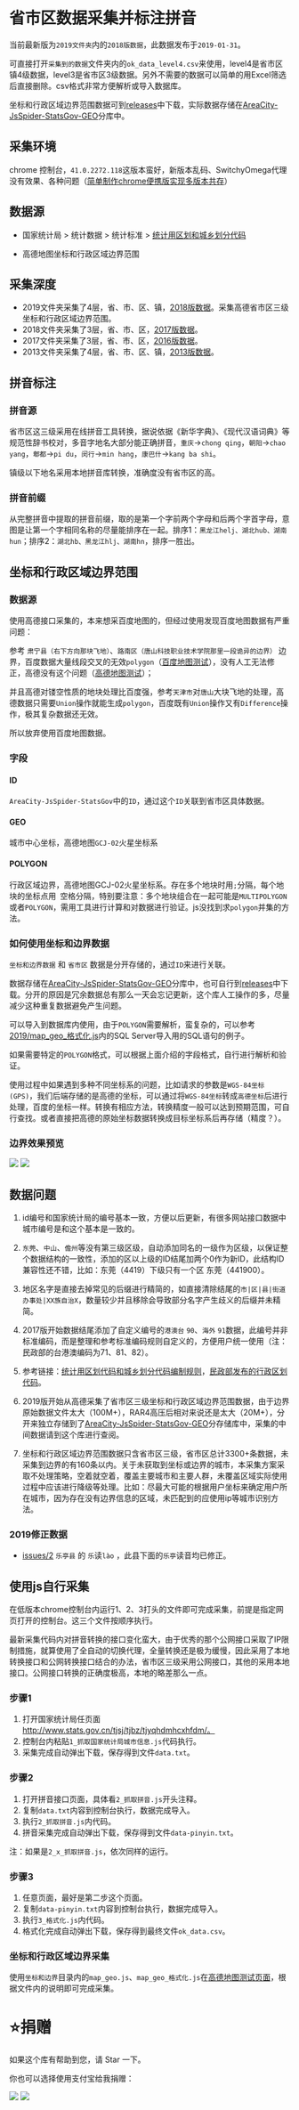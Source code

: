 # 省市区数据采集并标注拼音

当前最新版为`2019文件夹`内的`2018版数据`，此数据发布于`2019-01-31`。

可直接打开`采集到的数据`文件夹内的`ok_data_level4.csv`来使用，level4是省市区镇4级数据，level3是省市区3级数据。另外不需要的数据可以简单的用Excel筛选后直接删除。csv格式非常方便解析或导入数据库。

坐标和行政区域边界范围数据可到[releases](https://github.com/xiangyuecn/AreaCity-JsSpider-StatsGov/releases)中下载，实际数据存储在[AreaCity-JsSpider-StatsGov-GEO](https://github.com/xiangyuecn/AreaCity-JsSpider-StatsGov-GEO)分库中。

## 采集环境

chrome 控制台，`41.0.2272.118`这版本蛮好，新版本乱码、SwitchyOmega代理没有效果、各种问题（[简单制作chrome便携版实现多版本共存](https://github.com/xiangyuecn/Docs/blob/master/Other/%E8%87%AA%E5%B7%B1%E5%88%B6%E4%BD%9Cchrome%E4%BE%BF%E6%90%BA%E7%89%88%E5%AE%9E%E7%8E%B0%E5%A4%9A%E7%89%88%E6%9C%AC%E5%85%B1%E5%AD%98.md)）


## 数据源

- 国家统计局 > 统计数据 > 统计标准 > [统计用区划和城乡划分代码](http://www.stats.gov.cn/tjsj/tjbz/tjyqhdmhcxhfdm/)

- 高德地图坐标和行政区域边界范围


## 采集深度

- 2019文件夹采集了4层，省、市、区、镇，[2018版数据](http://www.stats.gov.cn/tjsj/tjbz/tjyqhdmhcxhfdm/2018/index.html)。采集高德省市区三级坐标和行政区域边界范围。
- 2018文件夹采集了3层，省、市、区，[2017版数据](http://www.stats.gov.cn/tjsj/tjbz/tjyqhdmhcxhfdm/2017/index.html)。
- 2017文件夹采集了3层，省、市、区，[2016版数据](http://www.stats.gov.cn/tjsj/tjbz/tjyqhdmhcxhfdm/2016/index.html)。
- 2013文件夹采集了4层，省、市、区、镇，[2013版数据](http://www.stats.gov.cn/tjsj/tjbz/tjyqhdmhcxhfdm/2013/index.html)。


## 拼音标注

### 拼音源
省市区这三级采用在线拼音工具转换，据说依据《新华字典》、《现代汉语词典》等规范性辞书校对，多音字地名大部分能正确拼音，`重庆`->`chong qing`，`朝阳`->`chao yang`，`郫都`->`pi du`，`闵行`->`min hang`，`康巴什`->`kang ba shi`。

镇级以下地名采用本地拼音库转换，准确度没有省市区的高。

### 拼音前缀
从完整拼音中提取的拼音前缀，取的是第一个字前两个字母和后两个字首字母，意图是让第一个字相同名称的尽量能排序在一起。排序1：`黑龙江helj、湖北hub、湖南hun`；排序2：`湖北hb、黑龙江hlj、湖南hn`，排序一胜出。


## 坐标和行政区域边界范围

### 数据源
使用高德接口采集的，本来想采百度地图的，但经过使用发现百度地图数据有严重问题：

参考 `肃宁县（右下方向那块飞地）`、`路南区（唐山科技职业技术学院那里一段诡异的边界）` 边界，百度数据大量线段交叉的无效`polygon`（[百度地图测试](http://lbsyun.baidu.com/jsdemo.htm#c1_10)），没有人工无法修正，高德没有这个问题（[高德地图测试](https://lbs.amap.com/api/javascript-api/example/district-search/draw-district-boundaries)）；

并且高德对镂空性质的地块处理比百度强，参考`天津市`对`唐山`大块飞地的处理，高德数据只需要`Union`操作就能生成`polygon`，百度既有`Union`操作又有`Difference`操作，极其复杂数据还无效。

所以放弃使用百度地图数据。

### 字段
#### ID
`AreaCity-JsSpider-StatsGov`中的`ID`，通过这个`ID`关联到省市区具体数据。

#### GEO
城市中心坐标，高德地图`GCJ-02`火星坐标系

#### POLYGON

行政区域边界，高德地图GCJ-02火星坐标系。存在多个地块时用`;`分隔，每个地块的坐标点用` `空格分隔，特别要注意：多个地块组合在一起可能是`MULTIPOLYGON`或者`POLYGON`，需用工具进行计算和对数据进行验证。js没找到求`polygon`并集的方法。

### 如何使用坐标和边界数据

`坐标和边界数据` 和 `省市区` 数据是分开存储的，通过`ID`来进行关联。

数据存储在[AreaCity-JsSpider-StatsGov-GEO](https://github.com/xiangyuecn/AreaCity-JsSpider-StatsGov-GEO)分库中，也可自行到[releases](https://github.com/xiangyuecn/AreaCity-JsSpider-StatsGov/releases)中下载。分开的原因是冗余数据总有那么一天会忘记更新，这个库人工操作的多，尽量减少这种重复数据避免产生问题。

可以导入到数据库内使用，由于`POLYGON`需要解析，蛮复杂的，可以参考[2019/map_geo_格式化.js](https://github.com/xiangyuecn/AreaCity-JsSpider-StatsGov/blob/master/2019/%E5%9D%90%E6%A0%87%E5%92%8C%E8%BE%B9%E7%95%8C/map_geo_%E6%A0%BC%E5%BC%8F%E5%8C%96.js)内的SQL Server导入用的SQL语句的例子。

如果需要特定的`POLYGON`格式，可以根据上面介绍的字段格式，自行进行解析和验证。

使用过程中如果遇到多种不同坐标系的问题，比如请求的参数是`WGS-84坐标(GPS)`，我们后端存储的是高德的坐标，可以通过将`WGS-84坐标`转成`高德坐标`后进行处理，百度的坐标一样。转换有相应方法，转换精度一般可以达到预期范围，可自行查找。或者直接把高德的原始坐标数据转换成目标坐标系后再存储（精度？）。

### 边界效果预览

![](.assets/geo-sheng.gif) ![](.assets/geo-guangdong.gif)


## 数据问题

1. id编号和国家统计局的编号基本一致，方便以后更新，有很多网站接口数据中城市编号是和这个基本是一致的。

2. `东莞`、`中山`、`儋州`等没有第三级区级，自动添加同名的一级作为区级，以保证整个数据结构的一致性，添加的区以上级的ID结尾加两个0作为新ID，此结构ID兼容性还不错，比如：东莞（4419）下级只有一个区 东莞（441900）。

3. 地区名字是直接去掉常见的后缀进行精简的，如直接清除结尾的`市|区|县|街道办事处|XX族自治X`，数量较少并且移除会导致部分名字产生歧义的后缀并未精简。

4. 2017版开始数据结尾添加了自定义编号的`港澳台` `90`、`海外` `91`数据，此编号并非标准编码，而是整理和参考标准编码规则自定义的，方便用户统一使用（注：民政部的台港澳编码为71、81、82）。

5. 参考链接：[统计用区划代码和城乡划分代码编制规则](http://www.stats.gov.cn/tjsj/tjbz/200911/t20091125_8667.html)，[民政部发布的行政区划代码](http://www.mca.gov.cn/article/sj/xzqh/)。

6. 2019版开始从高德采集了省市区三级坐标和行政区域边界范围数据，由于边界原始数据文件太大（100M+），RAR4高压后相对来说还是太大（20M+），分开来独立存储到了[AreaCity-JsSpider-StatsGov-GEO](https://github.com/xiangyuecn/AreaCity-JsSpider-StatsGov-GEO)分存储库中，采集的中间数据请到这个库进行查阅。

7. 坐标和行政区域边界范围数据只含省市区三级，省市区总计3300+条数据，未采集到边界的有160条以内。关于未获取到坐标或边界的城市，本采集方案采取不处理策略，空着就空着，覆盖主要城市和主要人群，未覆盖区域实际使用过程中应该进行降级等处理。比如：尽最大可能的根据用户坐标来确定用户所在城市，因为存在没有边界信息的区域，未匹配到的应使用ip等城市识别方法。


### 2019修正数据

- [issues/2](https://github.com/xiangyuecn/AreaCity-JsSpider-StatsGov/issues/2) `乐亭县` 的 `乐`读`lào` ，此县下面的`乐亭`读音均已修正。



## 使用js自行采集

在低版本chrome控制台内运行1、2、3打头的文件即可完成采集，前提是指定网页打开的控制台。这三个文件按顺序执行。

最新采集代码内对拼音转换的接口变化蛮大，由于优秀的那个公网接口采取了IP限制措施，就算使用了全自动的切换代理，全量转换还是极为缓慢，因此采用了本地转换接口和公网转换接口结合的办法，省市区三级采用公网接口，其他的采用本地接口。公网接口转换的正确度极高，本地的略差那么一点。

### 步骤1

1. 打开国家统计局任页面 http://www.stats.gov.cn/tjsj/tjbz/tjyqhdmhcxhfdm/。
2. 控制台内粘贴`1_抓取国家统计局城市信息.js`代码执行。
3. 采集完成自动弹出下载，保存得到文件`data.txt`。

### 步骤2

1. 打开拼音接口页面，具体看`2_抓取拼音.js`开头注释。
2. 复制`data.txt`内容到控制台执行，数据完成导入。
3. 执行`2_抓取拼音.js`内代码。
4. 拼音采集完成自动弹出下载，保存得到文件`data-pinyin.txt`。

注：如果是`2_x_抓取拼音.js`，依次同样的运行。

### 步骤3

1. 任意页面，最好是第二步这个页面。
2. 复制`data-pinyin.txt`内容到控制台执行，数据完成导入。
3. 执行`3_格式化.js`内代码。
4. 格式化完成自动弹出下载，保存得到最终文件`ok_data.csv`。


### 坐标和行政区域边界采集

使用`坐标和边界`目录内的`map_geo.js`、`map_geo_格式化.js`在[高德地图测试页面](https://lbs.amap.com/api/javascript-api/example/district-search/draw-district-boundaries)，根据文件内的说明即可完成采集。




# :star:捐赠
如果这个库有帮助到您，请 Star 一下。

你也可以选择使用支付宝给我捐赠：

![](https://github.com/xiangyuecn/Recorder/raw/master/.assets/donate-alipay.png)  ![](https://github.com/xiangyuecn/Recorder/raw/master/.assets/donate-weixin.png)
